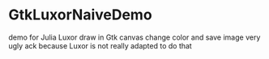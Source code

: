# GtkLuxorNaiveDemo
demo for Julia Luxor draw in Gtk canvas
change color and save image
very ugly ack because Luxor is not really adapted to do that
